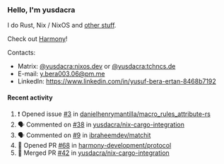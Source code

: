 ### Hello, I'm yusdacra

I do Rust, Nix / NixOS and [other stuff](https://yusdacra.gitlab.io/about).

Check out [Harmony](https://github.com/harmony-development)!

Contacts:
- Matrix: [@yusdacra:nixos.dev](https://matrix.to/#/@yusdacra:nixos.dev) or [@yusdacra:tchncs.de](https://matrix.to/#/@yusdacra:tchncs.de)
- E-mail: y.bera003.06@pm.me
- LinkedIn: https://www.linkedin.com/in/yusuf-bera-ertan-8468b7192

#### Recent activity

<!--START_SECTION:activity-->
1. ❗️ Opened issue [#3](https://github.com/danielhenrymantilla/macro_rules_attribute-rs/issues/3) in [danielhenrymantilla/macro_rules_attribute-rs](https://github.com/danielhenrymantilla/macro_rules_attribute-rs)
2. 🗣 Commented on [#38](https://github.com/yusdacra/nix-cargo-integration/issues/38) in [yusdacra/nix-cargo-integration](https://github.com/yusdacra/nix-cargo-integration)
3. 🗣 Commented on [#9](https://github.com/ibraheemdev/matchit/issues/9) in [ibraheemdev/matchit](https://github.com/ibraheemdev/matchit)
4. 💪 Opened PR [#68](https://github.com/harmony-development/protocol/pull/68) in [harmony-development/protocol](https://github.com/harmony-development/protocol)
5. 🎉 Merged PR [#42](https://github.com/yusdacra/nix-cargo-integration/pull/42) in [yusdacra/nix-cargo-integration](https://github.com/yusdacra/nix-cargo-integration)
<!--END_SECTION:activity-->
